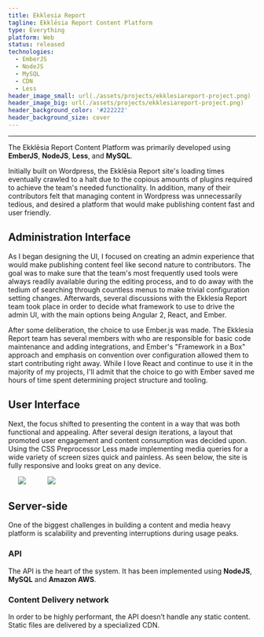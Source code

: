 ```yaml
---
title: Ekklesia Report
tagline: Ekklēsia Report Content Platform
type: Everything
platform: Web
status: released
technologies:
  - EmberJS
  - NodeJS
  - MySQL
  - CDN
  - Less
header_image_small: url(./assets/projects/ekklesiareport-project.png)
header_image_big: url(./assets/projects/ekklesiareport-project.png)
header_background_color: '#222222'
header_background_size: cover
---
```


-------
The Ekklēsia Report Content Platform was primarily developed using __EmberJS__, __NodeJS__, __Less__, and __MySQL__.

Initially built on Wordpress, the Ekklēsia Report site's loading times eventually crawled to a halt due to the copious amounts of plugins required to achieve the team's needed functionality. In addition, many of their contributors felt that managing content in Wordpress was unnecessarily tedious, and desired a platform that would make publishing content fast and user friendly.


## Administration Interface
As I began designing the UI, I focused on creating an admin experience that would make publishing content feel like second nature to contributors. The goal was to make sure that the team's most frequently used tools were always readily available during the editing process, and to do away with the tedium of searching through countless menus to make trivial configuration setting changes. Afterwards, several discussions with the Ekklesia Report team took place in order to decide what framework to use to drive the admin UI, with the main options being Angular 2, React, and Ember.

After some deliberation, the choice to use Ember.js was made. The Ekklesia Report team has several members with who are responsible for basic code maintenance and adding integrations, and Ember's "Framework in a Box" approach and emphasis on convention over configuration allowed them to start contributing right away. While I love React and continue to use it in the majority of my projects, I'll admit that the choice to go with Ember saved me hours of time spent determining project structure and tooling.

## User Interface
Next, the focus shifted to presenting the content in a way that was both functional and appealing. After several design iterations, a layout that promoted user engagement and content consumption was decided upon. Using the CSS Preprocessor Less made implementing media queries for a wide variety of screen sizes quick and painless. As seen below, the site is fully responsive and looks great on any device.

<img src='assets/projects/ekklesiareport-1280.png' class='media-element center' style='padding-left:20px; padding-right:20px' />

<img src='assets/projects/ekklesiareport-320.png' class='media-element center' style='padding-left:20px; padding-right:20px' />

## Server-side
One of the biggest challenges in building a content and media heavy platform is scalability and preventing interruptions during usage peaks.

### API
The API is the heart of the system. It has been implemented using __NodeJS__, __MySQL__ and __Amazon AWS__.

### Content Delivery network
In order to be highly performant, the API doesn’t handle any static content.
Static files are delivered by a specialized CDN.
